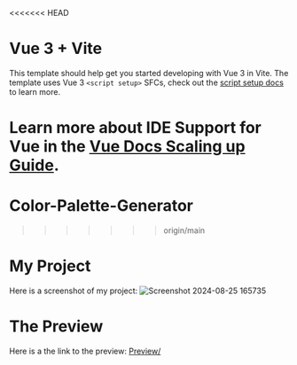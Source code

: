 <<<<<<< HEAD
# Vue 3 + Vite

This template should help get you started developing with Vue 3 in Vite. The template uses Vue 3 `<script setup>` SFCs, check out the [script setup docs](https://v3.vuejs.org/api/sfc-script-setup.html#sfc-script-setup) to learn more.

Learn more about IDE Support for Vue in the [Vue Docs Scaling up Guide](https://vuejs.org/guide/scaling-up/tooling.html#ide-support).
=======
# Color-Palette-Generator
>>>>>>> origin/main
>>>>>>>
# My Project

Here is a screenshot of my project:
![Screenshot 2024-08-25 165735](https://github.com/user-attachments/assets/e09d441b-4b1e-48fe-9934-347558743f74)

# The Preview

Here is a the link to the preview: 
[Preview/](https://color-palette-generator-beta.vercel.app/)
